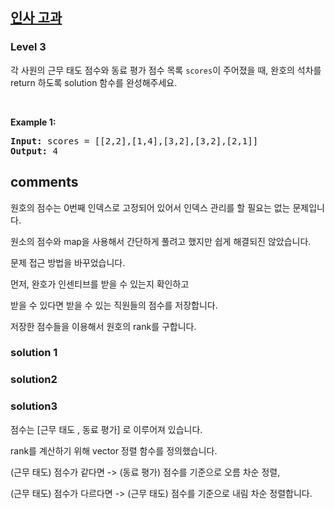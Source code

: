 <h2><a href="https://school.programmers.co.kr/learn/courses/30/lessons/152995">인사 고과 </a></h2><h3>Level 3</h3>

각 사원의 근무 태도 점수와 동료 평가 점수 목록 `scores`이 주어졌을 때, 완호의 석차를 return 하도록 solution 함수를 완성해주세요.

<p>&nbsp;</p>
<p><strong class="example">Example 1:</strong></p>
<pre><strong>Input:</strong> scores = [[2,2],[1,4],[3,2],[3,2],[2,1]]
<strong>Output:</strong> 4 </pre>

<h2> comments </h2>
<p> 원호의 점수는 0번째 인덱스로 고정되어 있어서 인덱스 관리를 할 필요는 없는 문제입니다.

원소의 점수와 map을 사용해서 간단하게 풀려고 했지만 쉽게 해결되진 않았습니다.

문제 접근 방법을 바꾸었습니다.

먼저, 완호가 인센티브를 받을 수 있는지 확인하고

받을 수 있다면 받을 수 있는 직원들의 점수를 저장합니다.

저장한 점수들을 이용해서 원호의 rank를 구합니다.
</p>
<h3>solution 1 </h3>
<p> 
</p>
<h3> solution2</h3>
<p>
</p>
<h3> solution3</h3>
<p>
점수는 [근무 태도 , 동료 평가] 로 이루어져 있습니다.

rank를 계산하기 위해 vector 정렬 함수를 정의했습니다.

(근무 태도) 점수가 같다면 -> (동료 평가) 점수를 기준으로 오름 차순 정렬,

(근무 태도) 점수가 다르다면 -> (근무 태도) 점수를 기준으로 내림 차순 정렬합니다.
